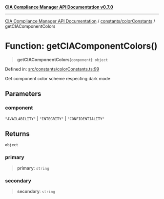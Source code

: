 [**CIA Compliance Manager API Documentation v0.7.0**](../../../README.md)

***

[CIA Compliance Manager API Documentation](../../../modules.md) / [constants/colorConstants](../README.md) / getCIAComponentColors

# Function: getCIAComponentColors()

> **getCIAComponentColors**(`component`): `object`

Defined in: [src/constants/colorConstants.ts:99](https://github.com/Hack23/cia-compliance-manager/blob/a904e43458f81faf7066f9da9fc149cc9f6e236d/src/constants/colorConstants.ts#L99)

Get component color scheme respecting dark mode

## Parameters

### component

`"AVAILABILITY"` | `"INTEGRITY"` | `"CONFIDENTIALITY"`

## Returns

`object`

### primary

> **primary**: `string`

### secondary

> **secondary**: `string`
